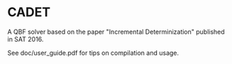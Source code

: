 # CADET
A QBF solver based on the paper "Incremental Determinization" published in SAT 2016. 

See doc/user_guide.pdf for tips on compilation and usage. 
